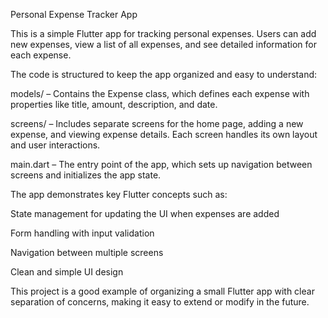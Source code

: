 Personal Expense Tracker App

This is a simple Flutter app for tracking personal expenses. Users can add new expenses, view a list of all expenses, and see detailed information for each expense.

The code is structured to keep the app organized and easy to understand:

models/ – Contains the Expense class, which defines each expense with properties like title, amount, description, and date.

screens/ – Includes separate screens for the home page, adding a new expense, and viewing expense details. Each screen handles its own layout and user interactions.

main.dart – The entry point of the app, which sets up navigation between screens and initializes the app state.

The app demonstrates key Flutter concepts such as:

State management for updating the UI when expenses are added

Form handling with input validation

Navigation between multiple screens

Clean and simple UI design

This project is a good example of organizing a small Flutter app with clear separation of concerns, making it easy to extend or modify in the future.
